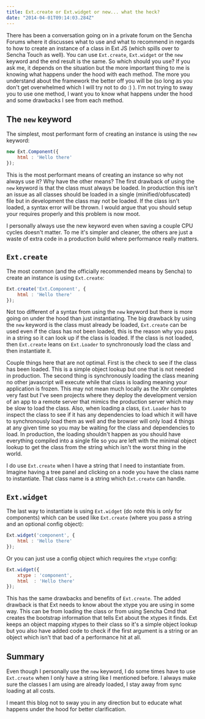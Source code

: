 ```yaml
---
title: Ext.create or Ext.widget or new... what the heck?
date: "2014-04-01T09:14:03.284Z"
---
```


There has been a conversation going on in a private forum on the Sencha Forums where it discusses what to use and what to recommend in regards to how to create an instance of a class in Ext JS (which spills over to Sencha Touch as well). You can use `Ext.create`, `Ext.widget` or the `new` keyword and the end result is the same. So which should you use? If you ask me, it depends on the situation but the more important thing to me is knowing what happens under the hood with each method. The more you understand about the framework the better off you will be (so long as you don't get overwhelmed which I will try not to do :) ). I'm not trying to sway you to use one method, I want you to know what happens under the hood and some drawbacks I see from each method.

## The `new` keyword

The simplest, most performant form of creating an instance is using the `new` keyword:

```js
new Ext.Component({
    html : 'Hello there'
});
```

This is the most performant means of creating an instance so why not always use it? Why have the other means? The first drawback of using the `new` keyword is that the class must always be loaded. In production this isn't an issue as all classes should be loaded in a single (minified/obfuscated) file but in development the class may not be loaded. If the class isn't loaded, a syntax error will be thrown. I would argue that you should setup your requires properly and this problem is now moot.

I personally always use the new keyword even when saving a couple CPU cycles doesn't matter. To me it's simpler and cleaner, the others are just a waste of extra code in a production build where performance really matters.

## `Ext.create`

The most common (and the officially recommended means by Sencha) to create an instance is using `Ext.create`:

```js
Ext.create('Ext.Component', {
    html : 'Hello there'
});
```

Not too different of a syntax from using the `new` keyword but there is more going on under the hood than just instantiating. The big drawback by using the `new` keyword is the class must already be loaded, `Ext.create` can be used even if the class has not been loaded, this is the reason why you pass in a string so it can look up if the class is loaded. If the class is not loaded, then `Ext.create` leans on `Ext.Loader` to synchronously load the class and then instantiate it.

Couple things here that are not optimal. First is the check to see if the class has been loaded. This is a simple object lookup but one that is not needed in production. The second thing is synchronously loading the class meaning no other javascript will execute while that class is loading meaning your application is frozen. This may not mean much locally as the Xhr completes very fast but I've seen projects where they deploy the development version of an app to a remote server that mimics the production server which may be slow to load the class. Also, when loading a class, `Ext.Loader` has to inspect the class to see if it has any dependencies to load which it will have to synchronously load them as well and the browser will only load 4 things at any given time so you may be waiting for the class and dependencies to load. In production, the loading shouldn't happen as you should have everything compiled into a single file so you are left with the minimal object lookup to get the class from the string which isn't the worst thing in the world.

I do use `Ext.create` when I have a string that I need to instantiate from. Imagine having a tree panel and clicking on a node you have the class name to instantiate. That class name is a string which `Ext.create` can handle.

## `Ext.widget`

The last way to instantiate is using `Ext.widget` (do note this is only for components) which can be used like `Ext.create` (where you pass a string and an optional config object):

```js
Ext.widget('component', {
    html : 'Hello there'
});
```

Or you can just use a config object which requires the `xtype` config:

```js
Ext.widget({
    xtype : 'component',
    html  : 'Hello there'
});
```

This has the same drawbacks and benefits of `Ext.create`. The added drawback is that Ext needs to know about the xtype you are using in some way. This can be from loading the class or from using Sencha Cmd that creates the bootstrap information that tells Ext about the xtypes it finds. Ext keeps an object mapping xtypes to their class so it's a simple object lookup but you also have added code to check if the first argument is a string or an object which isn't that bad of a performance hit at all.

## Summary

Even though I personally use the `new` keyword, I do some times have to use `Ext.create` when I only have a string like I mentioned before. I always make sure the classes I am using are already loaded, I stay away from sync loading at all costs.

I meant this blog not to sway you in any direction but to educate what happens under the hood for better clarification.
